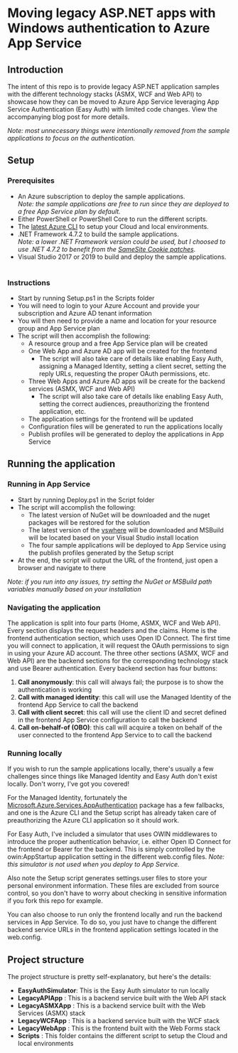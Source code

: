 # Moving legacy ASP.NET apps with Windows authentication to Azure App Service 

## Introduction
The intent of this repo is to provide legacy ASP.NET application samples with the different technology stacks 
(ASMX, WCF and Web API) to showcase how they can be moved to Azure App Service leveraging App Service Authentication 
(Easy Auth) with limited code changes. View the accompanying blog post for more details.

*Note: most unnecessary things were intentionally removed from the sample applications to focus on the authentication.*

## Setup
### Prerequisites
- An Azure subscription to deploy the sample applications.<br>
  *Note: the sample applications are free to run since they are deployed 
  to a free App Service plan by default.*
- Either PowerShell or PowerShell Core to run the different scripts.
- The [latest Azure CLI](https://docs.microsoft.com/en-us/cli/azure/install-azure-cli) to setup your Cloud and 
  local environments.
- .NET Framework 4.7.2 to build the sample applications.<br>
  *Note: a lower .NET Framework version could be used, but I choosed to use .NET 4.7.2 to benefit from the 
  [SameSite Cookie patches](https://docs.microsoft.com/en-us/aspnet/samesite/system-web-samesite).*
- Visual Studio 2017 or 2019 to build and deploy the sample applications.<br><br>


### Instructions
- Start by running Setup.ps1 in the Scripts folder
- You will need to login to your Azure Account and provide your subscription and Azure AD tenant information
- You will then need to provide a name and location for your resource group and App Service plan
- The script will then accomplish the following:
  - A resource group and a free App Service plan will be created
  - One Web App and Azure AD app will be created for the frontend
    - The script will also take care of details like enabling Easy Auth, assigning a Managed Identity, setting a client
      secret, setting the reply URLs, requesting the proper OAuth permissions, etc.
  - Three Web Apps and Azure AD apps will be create for the backend services (ASMX, WCF and Web API)
    - The script will also take care of details like enabling Easy Auth, setting the correct audiences, preauthorizing 
      the frontend application, etc.
  - The application settings for the frontend will be updated
  - Configuration files will be generated to run the applications locally
  - Publish profiles will be generated to deploy the applications in App Service

## Running the application

### Running in App Service
- Start by running Deploy.ps1 in the Script folder
- The script will accomplish the following:
  - The latest version of NuGet will be downloaded and the nuget packages will be restored for
    the solution
  - The latest version of the [vswhere](https://github.com/microsoft/vswhere) will be downloaded
    and MSBuild will be located based on your Visual Studio install location
  - The four sample applications will be deployed to App Service using the publish profiles generated by the Setup script
- At the end, the script will output the URL of the frontend, just open a browser and navigate to there

*Note: if you run into any issues, try setting the NuGet or MSBuild path variables manually based
on your installation* 

### Navigating the application
The application is split into four parts (Home, ASMX, WCF and Web API). Every section displays the request headers and
the claims. Home is the frontend authentication section, which uses Open ID Connect. The first time you will connect to 
application, it will request the OAuth permissions to sign in using your Azure AD account. The three other sections (ASMX, 
WCF and Web API) are the backend sections for the corresponding technology stack and use Bearer authentication. Every backend 
section has four buttons:
1. **Call anonymously**: this call will always fail; the purpose is to show the authentication is working
2. **Call with managed identity**: this call will use the Managed Identity of the frontend App Service to call the backend
3. **Call with client secret**: this call will use the client ID and secret defined in the frontend App Service configuration
   to call the backend
4. **Call on-behalf-of (OBO)**: this call will acquire a token on behalf of the user connected to the frontend App Service to
   to call the backend

### Running locally
If you wish to run the sample applications locally, there's usually a few challenges since things like Managed Identity and
Easy Auth don't exist locally. Don't worry, I've got you covered! 

For the Managed Identity, fortunately the 
[Microsoft.Azure.Services.AppAuthentication](https://www.nuget.org/packages/Microsoft.Azure.Services.AppAuthentication) package 
has a few fallbacks, and one is the Azure CLI and the Setup script has already taken care of preauthorizing the Azure CLI 
application so it should work.

For Easy Auth, I've included a simulator that uses OWIN middlewares to introduce the proper authentication behavior, i.e. either
Open ID Connect for the frontend or Bearer for the backend. This is simply controlled by the owin:AppStartup application setting
in the different web.config files. *Note: this simulator is not used when you deploy to App Service.*

Also note the Setup script generates settings.user files to store your personal environment information. These files are excluded 
from source control, so you don't have to worry about checking in sensitive information if you fork this repo for example.

You can also choose to run only the frontend locally and run the backend services in App Service. To do so, you just have to change 
the different backend service URLs in the frontend application settings located in the web.config.

## Project structure

The project structure is pretty self-explanatory, but here's the details:
- **EasyAuthSimulator**: This is the Easy Auth simulator to run locally
- **LegacyAPIApp** : This is a backend service built with the Web API stack
- **LegacyASMXApp** : This is a backend service built with the Web Services (ASMX) stack
- **LegacyWCFApp** : This is a backend service built with the WCF stack
- **LegacyWebApp** : This is the frontend built with the Web Forms stack
- **Scripts** : This folder contains the different script to setup the Cloud and local environments